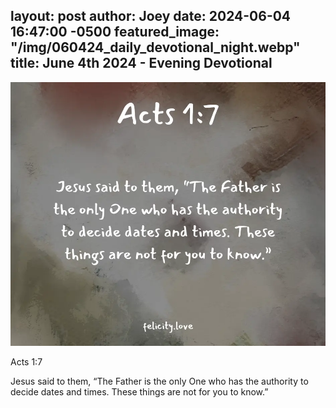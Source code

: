 layout: post
author: Joey
date: 2024-06-04 16:47:00 -0500
featured_image: "/img/060424_daily_devotional_night.webp"
title: June 4th 2024 - Evening Devotional
---

[![June 4th 2024 - Evening Devotional](/img/060424_daily_devotional_night.webp)](/img/060424_daily_devotional_night.webp)

Acts 1:7

Jesus said to them, “The Father is the only One who has the authority to decide dates and times. These things are not for you to know.”